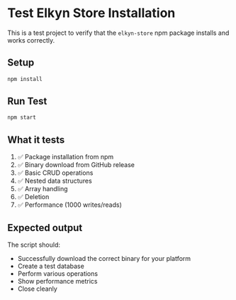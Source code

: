 # Test Elkyn Store Installation

This is a test project to verify that the `elkyn-store` npm package installs and works correctly.

## Setup

```bash
npm install
```

## Run Test

```bash
npm start
```

## What it tests

1. ✅ Package installation from npm
2. ✅ Binary download from GitHub release
3. ✅ Basic CRUD operations
4. ✅ Nested data structures
5. ✅ Array handling
6. ✅ Deletion
7. ✅ Performance (1000 writes/reads)

## Expected output

The script should:
- Successfully download the correct binary for your platform
- Create a test database
- Perform various operations
- Show performance metrics
- Close cleanly
